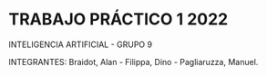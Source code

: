 # TRABAJO PRÁCTICO 1 2022
INTELIGENCIA ARTIFICIAL - GRUPO 9

INTEGRANTES: Braidot, Alan - Filippa, Dino - Pagliaruzza, Manuel.
